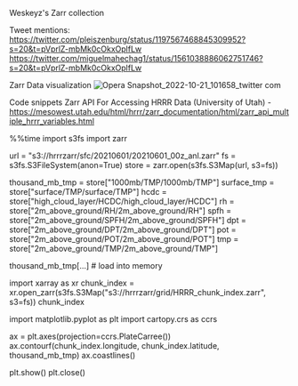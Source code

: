 Weskeyz's Zarr collection

Tweet mentions:
https://twitter.com/pleiszenburg/status/1197567468845309952?s=20&t=pVprlZ-mbMk0cOkxOplfLw
https://twitter.com/miguelmahechag1/status/1561038886062751746?s=20&t=pVprlZ-mbMk0cOkxOplfLw

Zarr Data visualization
![Opera Snapshot_2022-10-21_101658_twitter com](https://user-images.githubusercontent.com/94924532/197161914-c01c3048-c015-4692-a1c5-a6c1c5f3064f.png)

Code snippets
Zarr API For Accessing HRRR Data (University of Utah) - https://mesowest.utah.edu/html/hrrr/zarr_documentation/html/zarr_api_multiple_hrrr_variables.html

%%time
import s3fs
import zarr

url = "s3://hrrrzarr/sfc/20210601/20210601_00z_anl.zarr"
fs = s3fs.S3FileSystem(anon=True)
store = zarr.open(s3fs.S3Map(url, s3=fs))

thousand_mb_tmp = store["1000mb/TMP/1000mb/TMP"]
surface_tmp = store["surface/TMP/surface/TMP"]
hcdc = store["high_cloud_layer/HCDC/high_cloud_layer/HCDC"]
rh = store["2m_above_ground/RH/2m_above_ground/RH"]
spfh = store["2m_above_ground/SPFH/2m_above_ground/SPFH"]
dpt = store["2m_above_ground/DPT/2m_above_ground/DPT"]
pot = store["2m_above_ground/POT/2m_above_ground/POT"]
tmp = store["2m_above_ground/TMP/2m_above_ground/TMP"]

thousand_mb_tmp[...] # load into memory

import xarray as xr
chunk_index = xr.open_zarr(s3fs.S3Map("s3://hrrrzarr/grid/HRRR_chunk_index.zarr", s3=fs))
chunk_index

import matplotlib.pyplot as plt
import cartopy.crs as ccrs

ax = plt.axes(projection=ccrs.PlateCarree())
ax.contourf(chunk_index.longitude, chunk_index.latitude, thousand_mb_tmp)
ax.coastlines()

plt.show()
plt.close()

